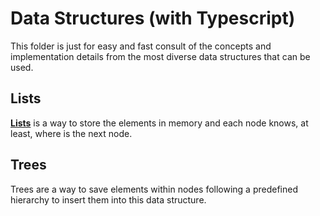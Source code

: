 # Data Structures (with Typescript)
This folder is just for easy and fast consult of the concepts and implementation details
from the most diverse data structures that can be used.

## Lists
[**Lists**](/lists) is a way to store the elements in memory and each node knows, at least, where is the next node.

## Trees
Trees are a way to save elements within nodes following a predefined hierarchy to insert them into this data structure.